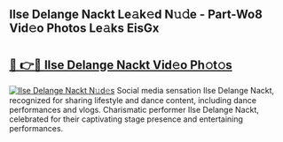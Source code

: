 ## Ilse Delange Nackt Le𝚊k𝚎d N𝚞𝚍e - Part-Wo8 Vid𝚎o Photos Le𝚊ks EisGx

# <h2><a href="http://fb9qt5.evod.top/?m=Ilse+Delange+Nackt">🔗 👉🔴 Ilse Delange Nackt Vid𝚎o Ph𝚘t𝚘s</a></h2>

[![Ilse Delange Nackt N𝚞d𝚎s](https://i.imgur.com/8V9OHl7.gif)](http://fb9qt5.evod.top/?m=Ilse+Delange+Nackt)
Social media sensation Ilse Delange Nackt, recognized for sharing lifestyle and dance content, including dance performances and vlogs. Charismatic performer Ilse Delange Nackt, celebrated for their captivating stage presence and entertaining performances. 
